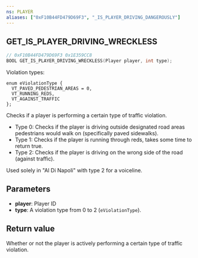 ```yaml
---
ns: PLAYER
aliases: ["0xF10B44FD479D69F3", "_IS_PLAYER_DRIVING_DANGEROUSLY"]
---
```

## GET_IS_PLAYER_DRIVING_WRECKLESS

```c
// 0xF10B44FD479D69F3 0x1E359CC8
BOOL GET_IS_PLAYER_DRIVING_WRECKLESS(Player player, int type);
```

Violation types:
```
enum eViolationType {
  VT_PAVED_PEDESTRIAN_AREAS = 0,
  VT_RUNNING_REDS,
  VT_AGAINST_TRAFFIC
};
```

Checks if a player is performing a certain type of traffic violation.

* Type 0: Checks if the player is driving outside designated road areas pedestrians would walk on (specifically paved sidewalks).
* Type 1: Checks if the player is running through reds, takes some time to return true.
* Type 2: Checks if the player is driving on the wrong side of the road (against traffic).

Used solely in "Al Di Napoli" with type 2 for a voiceline.

## Parameters
* **player**: Player ID
* **type**: A violation type from 0 to 2 (`eViolationType`).

## Return value
Whether or not the player is actively performing a certain type of traffic violation.
